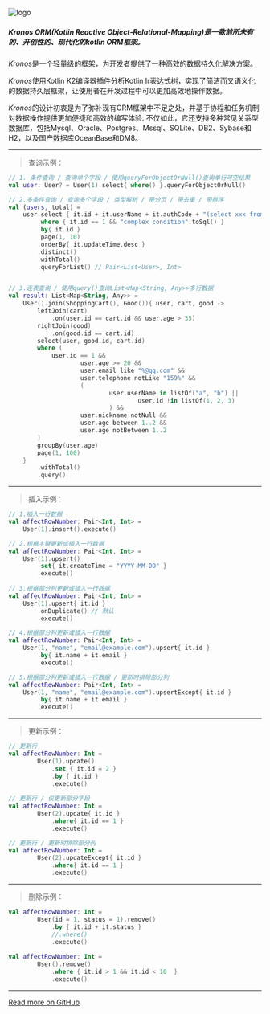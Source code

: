 ![logo](https://cdn.leinbo.com/assets/images/koto_logo_dark.png)
##### Kronos ORM(Kotlin Reactive Object-Relational-Mapping)是一款前所未有的、开创性的、现代化的kotlin ORM框架。

*Kronos*是一个轻量级的框架，为开发者提供了一种高效的数据持久化解决方案。

*Kronos*使用Kotlin K2编译器插件分析Kotlin Ir表达式树，实现了简洁而又语义化的数据持久层框架，让使用者在开发过程中可以更加高效地操作数据。

*Kronos*的设计初衷是为了弥补现有ORM框架中不足之处，并基于协程和任务机制对数据操作提供更加便捷和高效的编写体验.
不仅如此，它还支持多种常见关系型数据库，包括Mysql、Oracle、Postgres、Mssql、SQLite、DB2、Sybase和H2，以及国产数据库OceanBase和DM8。

-------
> 查询示例：

```kotlin
// 1. 条件查询 / 查询单个字段 / 使用queryForObjectOrNull()查询单行可空结果
val user: User? = User(1).select{ where() }.queryForObjectOrNull()

// 2.多条件查询 / 查询多个字段 / 类型解析 / 带分页 / 带去重 / 带排序
val (users, total) =
    user.select { it.id + it.userName + it.authCode + "(select xxx from xxx limit 1)".alias("t") }
        .where { it.id == 1 && "complex condition".toSql() }
        .by{ it.id }
        .page(1, 10)
        .orderBy{ it.updateTime.desc }
        .distinct()
        .withTotal()
        .queryForList() // Pair<List<User>, Int>


// 3.连表查询 / 使用query()查询List<Map<String, Any>>多行数据
val result: List<Map<String, Any>> =
    User().join(ShoppingCart(), Good()){ user, cart, good ->
        leftJoin(cart)
            .on(user.id == cart.id && user.age > 35)
        rightJoin(good)
            .on(good.id == cart.id)
        select(user, good.id, cart.id)
        where (
            user.id == 1 &&
                    user.age >= 20 &&
                    user.email like "%@qq.com" &&
                    user.telephone notLike "159%" &&
                    (
                            user.userName in listOf("a", "b") ||
                                    user.id !in listOf(1, 2, 3)
                            ) &&
                    user.nickname.notNull &&
                    user.age between 1..2 &&
                    user.age notBetween 1..2
        )
        groupBy(user.age)
        page(1, 100)
    }
        .withTotal()
        .query()
```

------
> 插入示例：

```kotlin
// 1.插入一行数据
val affectRowNumber: Pair<Int, Int> = 
    User(1).insert().execute()

// 2.根据主键更新或插入一行数据
val affectRowNumber: Pair<Int, Int> = 
    User(1).upsert()
        .set{ it.createTime = "YYYY-MM-DD" }
        .execute()
			
// 3.根据部分列更新或插入一行数据
val affectRowNumber: Pair<Int, Int> = 
    User(1).upsert{ it.id }
        .onDuplicate() // 默认
        .execute()

// 4.根据部分列更新或插入一行数据
val affectRowNumber: Pair<Int, Int> = 
    User(1, "name", "email@example.com").upsert{ it.id }
        .by{ it.name + it.email }
        .execute()

// 5.根据部分列更新或插入一行数据 / 更新时排除部分列
val affectRowNumber: Pair<Int, Int> =
    User(1, "name", "email@example.com").upsertExcept{ it.id }
        .by{ it.name + it.email }
        .execute()
```


------
> 更新示例：

```kotlin
// 更新行
val affectRowNumber: Int = 
		User(1).update()
			.set { it.id = 2 }
			.by { it.id }
			.execute()
				
// 更新行 / 仅更新部分字段
val affectRowNumber: Int = 
		User(2).update{ it.id }
			.where{ it.id == 1 }
			.execute()

// 更新行 / 更新时排除部分列
val affectRowNumber: Int =
        User(2).updateExcept{ it.id }
            .where{ it.id == 1 }
            .execute()
```

------
> 删除示例：

```kotlin
val affectRowNumber: Int = 
		User(id = 1, status = 1).remove()
			.by { it.id + it.status }
            //.where()
			.execute()
				
val affectRowNumber: Int = 
		User().remove()
			.where { it.id > 1 && it.id < 10  }
			.execute()
```

------
[Read more on GitHub](https://github.com/ousc/kotoframework-v2)